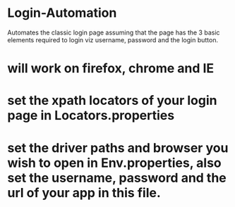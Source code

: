 # Login-Automation
Automates the classic login page assuming that the page has the 3 basic elements required to login viz username, password and the login button.
# will work on firefox, chrome and IE
# set the xpath locators of your login page in Locators.properties
# set the driver paths and browser you wish to open in Env.properties, also set the username, password and the url of your app in this  file.

